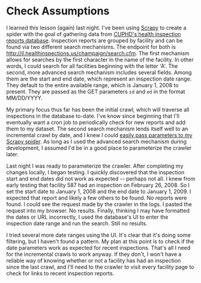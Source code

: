 # Check Assumptions

I learned this lesson (again) last night. I've been using [Scrapy](https://github.com/scrapy/scrapy) to create a spider with the goal of gathering data from [CUPHD's health inspection reports database](http://www.c-uphd.org/food-inspection-reports.html). Inspection reports are grouped by facility and can be found via two different search mechanisms. The endpoint for both is http://il.healthinspections.us/champaign/search.cfm. The first mechanism allows for searches by the first character in the name of the facility. In other words, I could search for all facilities beginning with the letter 'A'. The second, more advanced search mechanism includes several fields. Among them are the start and end date, which represent an inspection date range. They default to the entire available range, which is January 1, 2008 to present. They are passed as the GET parameters `sd` and `ed` in the format MM/DD/YYYY.

My primary focus thus far has been the initial crawl, which will traverse all inspections in the database to-date. I've know since beginning that I'll eventually want a cron job to periodically check for new reports and add them to my dataset. The second search mechanism lends itself well to an incremental crawl by date, and I knew I could [easily pass parameters to my Scrapy spider](https://docs.scrapy.org/en/latest/topics/spiders.html#spider-arguments). As long as I used the advanced search mechanism during development, I assumed I'd be in a good place to parameterize the crawler later.

Last night I was ready to parameterize the crawler. After completing my changes locally, I began testing. I quickly discovered that the inspection start and end dates did not work as expected -- perhaps not all. I knew from early testing that facility 587 had an inspection on February 26, 2008. So I set the start date to January 1, 2008 and the end date to January 1, 2009. I expected that report and likely a few others to be found. No reports were found. I could see the request made by the crawler in the logs. I pasted the request into my browser. No results. Finally, thinking I may have formatted the dates or URL incorrectly, I used the database's UI to enter the inspection date range and run the search. Still no results.

I tried several more date ranges using the UI. It's clear that it's doing some filtering, but I haven't found a pattern. My plan at this point is to check if the date parameters work as expected for recent inspections. That's all I need for the incremental crawls to work anyway. If they don't, I won't have a reliable way of knowing whether or not a facility has had an inspection since the last crawl, and I'll need to the crawler to visit every facility page to check for links to recent inspection reports.